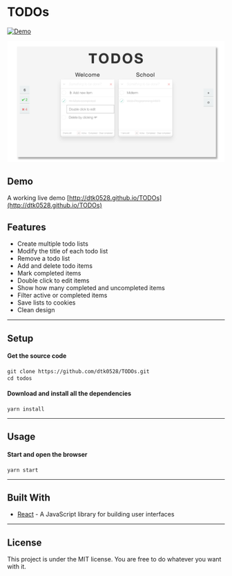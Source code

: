 TODOs
=========
[![Demo](https://camo.githubusercontent.com/d57a88a378dd7ed232931397d903da874daa7809/68747470733a2f2f696d672e736869656c64732e696f2f62616467652f64656d6f2d6f6e6c696e652d677265656e2e737667)](http://dtk0528.github.io/TODOs)  
  
![UI](public/img/ui.png)

## Demo

A working live demo [http://dtk0528.github.io/TODOs](http://dtk0528.github.io/TODOs)

## Features

* Create multiple todo lists
* Modify the title of each todo list
* Remove a todo list
* Add and delete todo items
* Mark completed items
* Double click to edit items
* Show how many completed and uncompleted items
* Filter active or completed items
* Save lists to cookies
* Clean design

---

## Setup

#### Get the source code  

	git clone https://github.com/dtk0528/TODOs.git
	cd todos
	
#### Download and install all the dependencies

	yarn install

  
---
	
## Usage

#### Start and open the browser

	yarn start

---

## Built With

* [React](https://facebook.github.io/react/) - A JavaScript library for building user interfaces

---

## License

This project is under the MIT license. You are free to do whatever you want with it.
